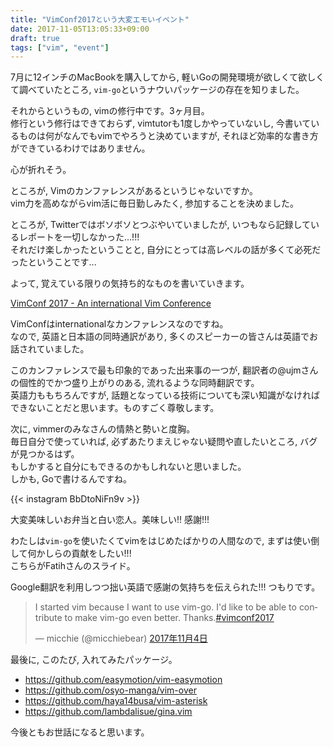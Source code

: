 ```yaml
---
title: "VimConf2017という大変エモいイベント"
date: 2017-11-05T13:05:33+09:00
draft: true
tags: ["vim", "event"]
---
```


7月に12インチのMacBookを購入してから, 軽いGoの開発環境が欲しくて欲しくて調べていたところ, `vim-go`というナウいパッケージの存在を知りました。  
  
それからというもの, vimの修行中です。3ヶ月目。  
修行という修行はできておらず, vimtutorも1度しかやっていないし, 今書いているものは何がなんでもvimでやろうと決めていますが, それほど効率的な書き方ができているわけではありません。  
  
心が折れそう。  
  
ところが, Vimのカンファレンスがあるというじゃないですか。  
vim力を高めながらvim活に毎日勤しみたく, 参加することを決めました。  
  
ところが, Twitterではボソボソとつぶやいていましたが, いつもなら記録しているレポートを一切しなかった...!!!  
それだけ楽しかったということと, 自分にとっては高レベルの話が多くて必死だったということです...  
  
よって, 覚えている限りの気持ち的なものを書いていきます。  
  
[VimConf 2017 - An international Vim Conference](http://vimconf.vim-jp.org/2017/)

VimConfはinternationalなカンファレンスなのですね。  
なので, 英語と日本語の同時通訳があり, 多くのスピーカーの皆さんは英語でお話されていました。  
  
このカンファレンスで最も印象的であった出来事の一つが, 翻訳者の@ujmさんの個性的でかつ盛り上がりのある, 流れるような同時翻訳です。  
英語力ももちろんですが, 話題となっている技術についても深い知識がなければできないことだと思います。ものすごく尊敬します。  

次に, vimmerのみなさんの情熱と勢いと度胸。  
毎日自分で使っていれば, 必ずあたりまえじゃない疑問や直したいところ, バグが見つかるはず。  
もしかすると自分にもできるのかもしれないと思いました。  
しかも, Goで書けるんですね。

{{< instagram BbDtoNiFn9v >}}

大変美味しいお弁当と白い恋人。美味しい!! 感謝!!!  
  
  
わたしは`vim-go`を使いたくてvimをはじめたばかりの人間なので, まずは使い倒して何かしらの貢献をしたい!!!  
こちらがFatihさんのスライド。  

<script async class="speakerdeck-embed" data-id="d544c67789bd4cb29d564d7f95d7a575" data-ratio="1.77777777777778" src="//speakerdeck.com/assets/embed.js"></script>

Google翻訳を利用しつつ拙い英語で感謝の気持ちを伝えられた!!! つもりです。  

<blockquote class="twitter-tweet" data-lang="ja"><p lang="en" dir="ltr">I started vim because I want to use vim-go. I&#39;d like to be able to contribute to make vim-go even better. Thanks.<a href="https://twitter.com/hashtag/vimconf2017?src=hash&amp;ref_src=twsrc%5Etfw">#vimconf2017</a></p>&mdash; micchie (@micchiebear) <a href="https://twitter.com/micchiebear/status/926788958377275392?ref_src=twsrc%5Etfw">2017年11月4日</a></blockquote>
<script async src="https://platform.twitter.com/widgets.js" charset="utf-8"></script>


最後に, このたび, 入れてみたパッケージ。

- https://github.com/easymotion/vim-easymotion
- https://github.com/osyo-manga/vim-over
- https://github.com/haya14busa/vim-asterisk
- https://github.com/lambdalisue/gina.vim

今後ともお世話になると思います。

